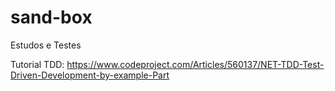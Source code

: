 # sand-box
Estudos e Testes

Tutorial TDD: https://www.codeproject.com/Articles/560137/NET-TDD-Test-Driven-Development-by-example-Part
